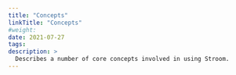```yaml
---
title: "Concepts"
linkTitle: "Concepts"
#weight:
date: 2021-07-27
tags: 
description: >
  Describes a number of core concepts involved in using Stroom.
---
```


